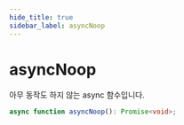 ```yaml
---
hide_title: true
sidebar_label: asyncNoop
---
```


# asyncNoop

아무 동작도 하지 않는 async 함수입니다.

```typescript
async function asyncNoop(): Promise<void>;
```
